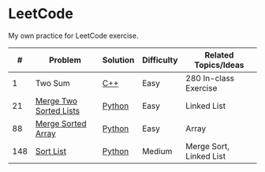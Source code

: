 # LeetCode

My own practice for LeetCode exercise.

| #   | Problem                                                                         | Solution   | Difficulty | Related Topics/Ideas |
| --- | ------------------------------------------------------------------------------- | ---------- | ---------- | -------------------- |
| 1  | Two Sum        | [C++](https://github.com/PeterQiu0516/LeetCode/blob/master/VE280_InClassEx/1.two-sum.cpp) | Easy       | 280 In-class Exercise
| 21  | [Merge Two Sorted Lists](https://leetcode.com/problems/merge-two-sorted-lists/) | [Python](https://github.com/PeterQiu0516/LeetCode/tree/master/Top%20100%20Liked%20Questions) | Easy       | Linked List          |
| 88  | [Merge Sorted Array](https://leetcode.com/problems/merge-sorted-array/)         | [Python](https://github.com/PeterQiu0516/LeetCode/blob/master/Random%20Walk/88.%20Merged%20Sorted%20Array.md) | Easy       | Array                |
| 148  | [Sort List](https://leetcode.com/problems/sort-list/)         | [Python](https://github.com/PeterQiu0516/LeetCode/blob/master/Top%20100%20Liked%20Questions/148.%20Sort%20List.md) | Medium       | Merge Sort, Linked List                |
